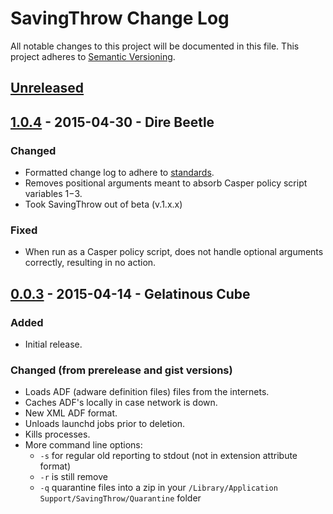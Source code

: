 # SavingThrow Change Log

All notable changes to this project will be documented in this file. This project adheres to [Semantic Versioning](http://semver.org/).

## [Unreleased][unreleased]

## [1.0.4] - 2015-04-30 - Dire Beetle
### Changed
- Formatted change log to adhere to [standards](http://keepachangelog.com/).
- Removes positional arguments meant to absorb Casper policy script variables $1-$3.
- Took SavingThrow out of beta (v.1.x.x)

### Fixed
- When run as a Casper policy script, does not handle optional arguments correctly, resulting in no action.

## [0.0.3] - 2015-04-14 - Gelatinous Cube
### Added

- Initial release.

### Changed (from prerelease and gist versions)
- Loads ADF (adware definition files) files from the internets.
- Caches ADF's locally in case network is down.
- New XML ADF format.
- Unloads launchd jobs prior to deletion.
- Kills processes.
- More command line options:
    - `-s` for regular old reporting to stdout (not in extension attribute format)
    - `-r` is still remove
    - `-q` quarantine files into a zip in your `/Library/Application Support/SavingThrow/Quarantine` folder

[unreleased]: https://github.com/sheagcraig/SavingThrow/compare/1.0.4...HEAD
[1.0.4]: https://github.com/sheagcraig/SavingThrow/compare/0.0.3...1.0.4
[0.0.3]: https://github.com/sheagcraig/SavingThrow/compare/3ef098d10e6155c5443f5fc05296f6be1d3adaa6...4892846c4313be8ff07edfaf853b1960c22ecdbf
